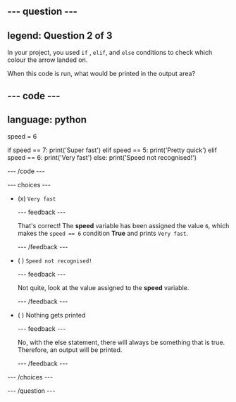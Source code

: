 
--- question ---
---
legend: Question 2 of 3
---

In your project, you used `if` , `elif`, and `else` conditions to check which colour the arrow landed on.

When this code is run, what would be printed in the output area?

--- code ---
---
language: python
---

speed = 6

if speed == 7: print('Super fast') elif speed == 5: print('Pretty quick') elif speed == 6: print('Very fast') else: print('Speed not recognised!')

--- /code ---

--- choices ---

- (x) `Very fast`

  --- feedback ---

  That's correct! The **speed** variable has been assigned the value `6`, which makes the `speed == 6` condition **True** and prints `Very fast`.

  --- /feedback ---

- ( ) `Speed not recognised!`

  --- feedback ---

  Not quite, look at the value assigned to the **speed** variable.

  --- /feedback ---

- ( ) Nothing gets printed

  --- feedback ---

  No, with the else statement, there will always be something that is true. Therefore, an output will be printed.

  --- /feedback ---

--- /choices ---

--- /question ---
